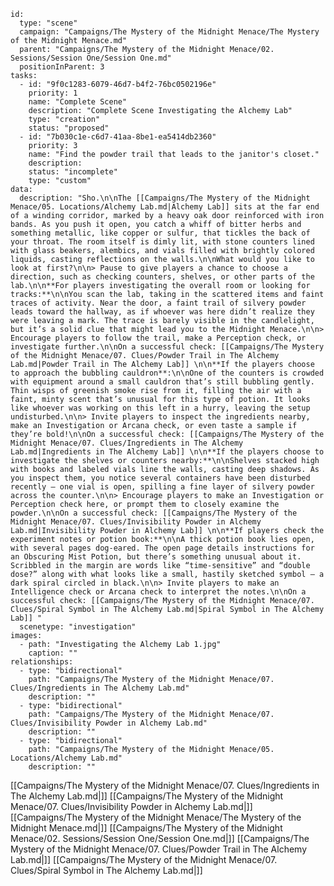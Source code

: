 
```RpgManager4
id: 
  type: "scene"
  campaign: "Campaigns/The Mystery of the Midnight Menace/The Mystery of the Midnight Menace.md"
  parent: "Campaigns/The Mystery of the Midnight Menace/02. Sessions/Session One/Session One.md"
  positionInParent: 3
tasks: 
  - id: "9f0c1283-6079-46d7-b4f2-76bc0502196e"
    priority: 1
    name: "Complete Scene"
    description: "Complete Scene Investigating the Alchemy Lab"
    type: "creation"
    status: "proposed"
  - id: "7b030c1e-c6d7-41aa-8be1-ea5414db2360"
    priority: 3
    name: "Find the powder trail that leads to the janitor's closet."
    description: 
    status: "incomplete"
    type: "custom"
data: 
  description: "Sho.\n\nThe [[Campaigns/The Mystery of the Midnight Menace/05. Locations/Alchemy Lab.md|Alchemy Lab]] sits at the far end of a winding corridor, marked by a heavy oak door reinforced with iron bands. As you push it open, you catch a whiff of bitter herbs and something metallic, like copper or sulfur, that tickles the back of your throat. The room itself is dimly lit, with stone counters lined with glass beakers, alembics, and vials filled with brightly colored liquids, casting reflections on the walls.\n\nWhat would you like to look at first?\n\n> Pause to give players a chance to choose a direction, such as checking counters, shelves, or other parts of the lab.\n\n**For players investigating the overall room or looking for tracks:**\n\nYou scan the lab, taking in the scattered items and faint traces of activity. Near the door, a faint trail of silvery powder leads toward the hallway, as if whoever was here didn’t realize they were leaving a mark. The trace is barely visible in the candlelight, but it’s a solid clue that might lead you to the Midnight Menace.\n\n> Encourage players to follow the trail, make a Perception check, or investigate further.\n\nOn a successful check: [[Campaigns/The Mystery of the Midnight Menace/07. Clues/Powder Trail in The Alchemy Lab.md|Powder Trail in The Alchemy Lab]] \n\n**If the players choose to approach the bubbling cauldron**:\n\nOne of the counters is crowded with equipment around a small cauldron that’s still bubbling gently. Thin wisps of greenish smoke rise from it, filling the air with a faint, minty scent that’s unusual for this type of potion. It looks like whoever was working on this left in a hurry, leaving the setup undisturbed.\n\n> Invite players to inspect the ingredients nearby, make an Investigation or Arcana check, or even taste a sample if they’re bold!\n\nOn a successful check: [[Campaigns/The Mystery of the Midnight Menace/07. Clues/Ingredients in The Alchemy Lab.md|Ingredients in The Alchemy Lab]] \n\n**If the players choose to investigate the shelves or counters nearby:**\n\nShelves stacked high with books and labeled vials line the walls, casting deep shadows. As you inspect them, you notice several containers have been disturbed recently — one vial is open, spilling a fine layer of silvery powder across the counter.\n\n> Encourage players to make an Investigation or Perception check here, or prompt them to closely examine the powder.\n\nOn a successful check: [[Campaigns/The Mystery of the Midnight Menace/07. Clues/Invisibility Powder in Alchemy Lab.md|Invisibility Powder in Alchemy Lab]] \n\n**If players check the experiment notes or potion book:**\n\nA thick potion book lies open, with several pages dog-eared. The open page details instructions for an Obscuring Mist Potion, but there’s something unusual about it. Scribbled in the margin are words like “time-sensitive” and “double dose?” along with what looks like a small, hastily sketched symbol — a dark spiral circled in black.\n\n> Invite players to make an Intelligence check or Arcana check to interpret the notes.\n\nOn a successful check: [[Campaigns/The Mystery of the Midnight Menace/07. Clues/Spiral Symbol in The Alchemy Lab.md|Spiral Symbol in The Alchemy Lab]] "
  scenetype: "investigation"
images: 
  - path: "Investigating the Alchemy Lab 1.jpg"
    caption: ""
relationships: 
  - type: "bidirectional"
    path: "Campaigns/The Mystery of the Midnight Menace/07. Clues/Ingredients in The Alchemy Lab.md"
    description: ""
  - type: "bidirectional"
    path: "Campaigns/The Mystery of the Midnight Menace/07. Clues/Invisibility Powder in Alchemy Lab.md"
    description: ""
  - type: "bidirectional"
    path: "Campaigns/The Mystery of the Midnight Menace/05. Locations/Alchemy Lab.md"
    description: ""
```

























































































































































































































































































































































































































































































































































































































































































































































































































































































































































































































































































































































































































































































































































































































































































































































































































































































































































































































































































































































































































































































































































































































































































































































































































































































































































































































































































































































































































































































































































































































































































































































































































































































































































































































































































































































































































































































































































































































































































































































































































































































































































































































































































































































































































































































































































































































































































































































































































































































































































































































































































































































































































































































































































































































































































































































































































































































































































































































































































































































































































































































































































































































































































































































































































































































































































































































































































































































































































































































































































































































































































































































































































































































































































































































































































































































































































































































































































































































































































































































































































































































































































































































































































































































































































































































































































































































































































































































































































































































































































































































































































































































































































































































































































































































































































































































































































































































































































































































































































































































































































































































































































































































































































































































































































































































































































































































































































































































































































































































































































































































































































































































































































































































































































































































































































































































































































































































































































































































































































































































































































































































































































































































































































































































































































































































































































































































































































































































































































































































































































































































































































































































































































































































































































































































































































































































































































































































































































































































































































[[Campaigns/The Mystery of the Midnight Menace/07. Clues/Ingredients in The Alchemy Lab.md|]]
[[Campaigns/The Mystery of the Midnight Menace/07. Clues/Invisibility Powder in Alchemy Lab.md|]]
[[Campaigns/The Mystery of the Midnight Menace/The Mystery of the Midnight Menace.md|]]
[[Campaigns/The Mystery of the Midnight Menace/02. Sessions/Session One/Session One.md|]]
[[Campaigns/The Mystery of the Midnight Menace/07. Clues/Powder Trail in The Alchemy Lab.md|]]
[[Campaigns/The Mystery of the Midnight Menace/07. Clues/Spiral Symbol in The Alchemy Lab.md|]]